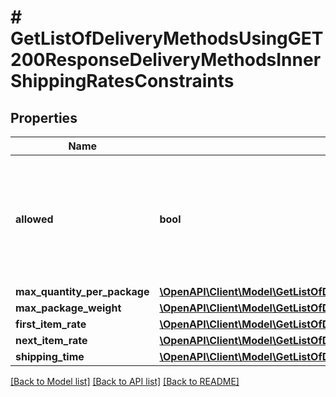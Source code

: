 # # GetListOfDeliveryMethodsUsingGET200ResponseDeliveryMethodsInnerShippingRatesConstraints

## Properties

Name | Type | Description | Notes
------------ | ------------- | ------------- | -------------
**allowed** | **bool** | Indicates whether delivery method can be used when adding or modifying shipping rates. | [optional]
**max_quantity_per_package** | [**\OpenAPI\Client\Model\GetListOfDeliveryMethodsUsingGET200ResponseDeliveryMethodsInnerShippingRatesConstraintsMaxQuantityPerPackage**](GetListOfDeliveryMethodsUsingGET200ResponseDeliveryMethodsInnerShippingRatesConstraintsMaxQuantityPerPackage.md) |  | [optional]
**max_package_weight** | [**\OpenAPI\Client\Model\GetListOfDeliveryMethodsUsingGET200ResponseDeliveryMethodsInnerShippingRatesConstraintsMaxPackageWeight**](GetListOfDeliveryMethodsUsingGET200ResponseDeliveryMethodsInnerShippingRatesConstraintsMaxPackageWeight.md) |  | [optional]
**first_item_rate** | [**\OpenAPI\Client\Model\GetListOfDeliveryMethodsUsingGET200ResponseDeliveryMethodsInnerShippingRatesConstraintsFirstItemRate**](GetListOfDeliveryMethodsUsingGET200ResponseDeliveryMethodsInnerShippingRatesConstraintsFirstItemRate.md) |  | [optional]
**next_item_rate** | [**\OpenAPI\Client\Model\GetListOfDeliveryMethodsUsingGET200ResponseDeliveryMethodsInnerShippingRatesConstraintsNextItemRate**](GetListOfDeliveryMethodsUsingGET200ResponseDeliveryMethodsInnerShippingRatesConstraintsNextItemRate.md) |  | [optional]
**shipping_time** | [**\OpenAPI\Client\Model\GetListOfDeliveryMethodsUsingGET200ResponseDeliveryMethodsInnerShippingRatesConstraintsShippingTime**](GetListOfDeliveryMethodsUsingGET200ResponseDeliveryMethodsInnerShippingRatesConstraintsShippingTime.md) |  | [optional]

[[Back to Model list]](../../README.md#models) [[Back to API list]](../../README.md#endpoints) [[Back to README]](../../README.md)
